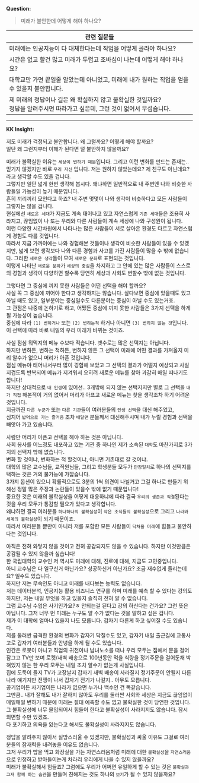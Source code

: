 **Question:** 
> 미래가 불안한데 어떻게 해야 하나요?

| **관련 질문들** 	|
|---	|
| 미래에는 인공지능이 다 대체한다는데 직업을 어떻게 골라야 하나요? 	|
| 시간은 없고 할건 많고 미래가 두렵고 조바심이 나는데 어떻게 해야 하나요? 	|
| 대학교만 가면 끝일줄 알았는데 아니었고, 미래에 내가 원하는 직업을 얻을   수 있을지 불안합니다. 	|
| 제 미래의 정답이나 길은 왜 확실하지 않고 불확실한 것일까요? <br> 정답을 알려주시면 따라가고 싶은데, 그런 것이 없어서 무섭습니다.  |

---

**KK Insight:**

저도 미래가 걱정되고 불안합니다. 왜 그럴까요? 어떻게 해야 할까요?    
일단 왜 그런지부터 이해가 된다면 덜 불안하지 않을까요?    

미래가 불확실한 이유는 `세상이 변하기 때문`입니다. 그리고 이런 변화를 만드는 존재는.. 믿기지 않겠지만 바로 `우리 자신` 입니다. 
저는 원하지 않았는데요? 제 친구도 아닌데요? 라고 생각할 수도 있을 겁니다.    
그렇지만 일단 넓게 한번 생각해 봅시다. 왜냐하면 일반적으로 내 주변엔 나와 비슷한 사람들일 가능성이 높기 때문입니다.    
흔히 끼리끼리 모인다고 하죠? 내 주변 몇몇이 나와 생각이 비슷하다고 모든 사람들이 그렇지는 않을 겁니다.    
현실에선 `새로운 세대`가 지금도 계속 태어나고 있고 자연스럽게 `기존 세대`들은 조용히 사라지고, 끊임없이 나 또는 우리와 다른 사람들이 계속 세상에 나와 구성원이 됩니다.    
이런 다양한 시간차원에서 나타나는 많은 사람들이 서로 살아온 환경도 다르고 자연스럽게 경험도 다를 것입니다.    
따라서 지금 가까이에는 나와 경험해본 것들이나 생각이 비슷한 사람들이 있을 수 있겠지만, 넓게 보면 생각보다 나와 다른 경험과 사고를 가진 사람들이 많을 수 밖에 없습니다.
그러한 `새로운 생각`들이 모여 `새로운 문화`로 표현되는 것입니다.    
이렇게 나타난 `새로운 문화`가 `세상의 중심`을 차지하고 그 안에 있는 많은 사람들이 스스로의 경험과 생각이 다양하면 할수록 당연히 세상과 사회도 변할수 밖에 없는 것입니다.    

그렇다면 그 중심에 끼지 못한 사람들은 어떤 선택을 해야 할까요?    
사실 꼭 그 중심에 끼어야 한다고 생각하지는 않습니다. 살다보면 중심에 있을때도 있고 아닐 때도 있고, 일부분야는 중심일수도 다른분야는 중심이 아닐 수도 있는거죠.    
그 관점은 나중에 논하기로 하고, 어쨌든 중심에 끼지 못한 사람들은 3가지 선택을 하게 될 가능성이 높습니다.    
중심에 따라 `(1) 변하거나` 또는 `(2) 변하는척` 하거나 아니면 `(3) 변하지 않는 것`입니다.    
이 선택에 따라 바로 내일의 우리 미래가 바뀌는 것이죠.    

사실 점심 뭐먹지의 메뉴 수보다 적습니다. 갯수로는 많은 선택지는 아닙니다.   
하지만 변하든, 변하는 척하든, 변하지 않든 그 선택이 미래에 어떤 결과를 가져올지 미리 알수가 없으니 머리가 아픈 것입니다.    
점심 메뉴야 태어나서부터 많이 경험해 보았고 그 선택의 결과가 어떨지 예상되고 사실 지겹도록 반복되어 메뉴가 지겨워서 오히려 새로운 메뉴를 찾아 과감히 매일 떠나기도 합니다!    
하지만 상대적으로 `내 인생`에 있어선.. 3개밖에 되지 않는 선택지지만 별로 그 선택을 `내가 직접` 해본적이 거의 없어서 머리가 아프고 새로운 메뉴는 찾을 생각조차 하기 어려운 것입니다.    
지금까진 `다른 누군가` 또는 `다른 기관`들이 여러분들의 `인생 선택`을 대신 해주었고,    
심지어 `밥먹으로 가는 즐거움` 조차 `배달맨` 분들께서 대신해주시며 내가 누릴 경험과 선택을 빼앗아 가고 있습니다.    

사람만 머리가 아픈고 선택을 해야 하는 것은 아닙니다.    
사회 봉사를 어느정도 내포하고 있는 기관 중 하나인 제가 소속된 `대학`도 마찬가지로 3가지의 선택지 밖에 없습니다.    
변화 할 것이냐, 변화하는 척 할것이냐, 아니면 기존대로 갈 것이냐.    
대학의 많은 교수님들, 교직원님들, 그리고 학생분들 모두가 `만장일치`로 하나의 선택지를 택하는 것은 거의 불가능에 가깝습니다.    
3가지 옵션이 있으니 확률적으로도 3분의 1씩 의견이 나뉠거고 그걸 하나로 만들기 위해선 정말 많은 주장과 논란들이 있을수 밖에 없기 때문입니다!    
중요한 것은 미래의 불학실성을 어떻게 대응하냐에 따라 결국 `우리의 생존과 직결`된다는 것을 우리 모두가 통감할 필요가 있다고 생각합니다.    
왜냐하면 결국 여러분들 `하나하나의 불확실성`이 `작은 조직들의 불확실성`으로 그리고 `나라와 세계의 불확실성`이 되기 때문이죠.    
따라서 여러분들 뿐만이 아니라 저를 포함한 모든 사람들이 `닥쳐올 미래`에 힘들고 불안하다는 것입니다.    

아직은 전혀 와닿지 않을 것이고 전혀 공감되지도 않을 수 있습니다. 하지만 이것만큼은 공감될 수 있지 않을까 싶습니다!    
한 국립대학의 교수인 저 역시도 미래에 대해, 진로에 대해, 지금도 고민중입니다.    
아니 교수님은 다 일구신거 아닌가요? 성공하신거 아닌가요? 조금 재수없게 들리는데요? 일수도 있습니다.    
하지만 저는 무속인도 아니고 미래를 내다보는 능력도 없습니다.     
저는 데이터분석, 인공지능 활용 비즈니스 연구를 하며 미래를 예측 할 수 있다는 강의도 하지만, 저는 내일 무엇을 하고 있을지 솔직히 전혀 알 수 없습니다.    
그럼 교수님 수업은 사기인가요?ㅎ 안되는걸 된다고 강의 하신다는 건가요? 그런 뜻은 아닙니다. 그저 너무 먼 미래는 누구도 알 수가 없다는 것을 말하고 싶은 겁니다.    
제가 이 대학에 얼마나 있을지 나도 모릅니다. 갑자기 다른게 하고 싶어질 수도 있습니다.    
저를 둘러싼 급격한 환경의 변화가 갑자기 닥칠수도 있고, 갑자기 내일 출근길에 교통사고로 갑자기 여러분들과 안녕을 하게 될 수도 있습니다.    
인간은 로봇이 아니고 직업의 귀천이나 남녀노소를 떠나 우리 모두는 집에서 문을 걸어잠그고 TV만 보며 로켓/새벽 배송으로 100년동안 먹을 식량을 정기주문을 걸어둔채 박혀있지 않는 한 우리 모두는 내일 조차 알수가 없는게 사실입니다.     
집에 도둑이 들지 TV가 고장날지 갑자기 새벽 배송이 사라질지 정기주문이 안될지 다른 나라 얘기지만 전쟁이 나서 갑자기 전기가 나갈지.. 아무도 모릅니다.    
공기업이든 사기업이든 나라가 없으면 누가나 백수인 건 똑같습니다.    
그만큼.. 내가 잘해도 내가 잘하지 않아도 우리를 둘러싼 사회와 세상은 지금도 끊임없이 매일매일 변하기 때문에 미래는 절대 예측할 수도 없고 불확실한 것이 당연한 것입니다.    
그 불확실성에 너무 몰입되어서 힘들어 한다고 불확실성이 사라지지도 않습니다. 잠시 외면할 수만 있겠죠.    
다 포기하고 의욕을 잃는다고 해서도 불확실성이 사라지지도 않습니다.     

정답을 알려주지 않아서 실망스러울 수 있겠지만, 불확실성과 싸울 이유도 그걸로 여러분들의 잠재력을 내려놓을 이유도 없습니다.    
그저 우리가 밥을 먹고 화장실을 가는 자연스러움처럼 미래에 대한 `불확실성`을 `자연스러움`으로 인정하고 받아들이는게 차라리 우리에게 나을 수 있지 않을까요?    
미래가 불확실해서 힘들죠? 그럼에도 우리가 어쩌면 유일하게 할 수 있는 것은 `불확실과 그저 함께 하는 습관`을 만들며 친해지는 것도 하나의 `보기`가 될 수 있지 않을까요?
